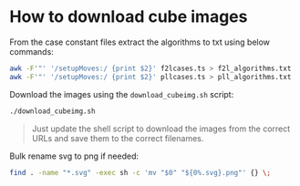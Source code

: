 # How to download cube images

From the case constant files extract the algorithms to txt using below commands:
```bash
awk -F'"' '/setupMoves:/ {print $2}' f2lcases.ts > f2l_algorithms.txt
awk -F'"' '/setupMoves:/ {print $2}' pllcases.ts > pll_algorithms.txt
```

Download the images using the `download_cubeimg.sh` script:
```bash
./download_cubeimg.sh
```

>Just update the shell script to download the images from the correct URLs and save them to the correct filenames.

Bulk rename svg to png if needed:
```bash
find . -name "*.svg" -exec sh -c 'mv "$0" "${0%.svg}.png"' {} \;
```